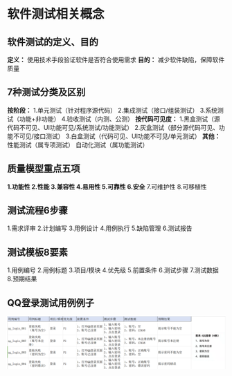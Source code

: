 # 软件测试相关概念
## 软件测试的定义、目的
**定义：**
使用技术手段验证软件是否符合使用需求
**目的：**
减少软件缺陷，保障软件质量
## 7种测试分类及区别
**按阶段：**
1.单元测试（针对程序源代码）
2.集成测试（接口/组装测试）
3.系统测试（功能+非功能）
4.验收测试（内测、公测）
**按代码可见度：**
1.黑盒测试（源代码不可见、UI功能可见/系统测试/功能测试）
2.灰盒测试（部分源代码可见、功能不可见/接口测试）
3.白盒测试（代码可见、UI功能不可见/单元测试）
**其他：**
性能测试（属专项测试）
自动化测试（属功能测试）
## 质量模型重点五项
**1.功能性
2.性能
3.兼容性
4.易用性
5.可靠性
6.安全**
7.可维护性
8.可移植性
## 测试流程6步骤
1.需求评审
2.计划编写
3.用例设计
4.用例执行
5.缺陷管理
6.测试报告
## 测试模板8要素
1.用例编号
2.用例标题
3.项目/模块
4.优先级
5.前置条件
6.测试步骤
7.测试数据
8.预期结果
## QQ登录测试用例例子
<img src="https://github.com/muyuii/muyuii.github.io/blob/main/static/qq_login.png" >